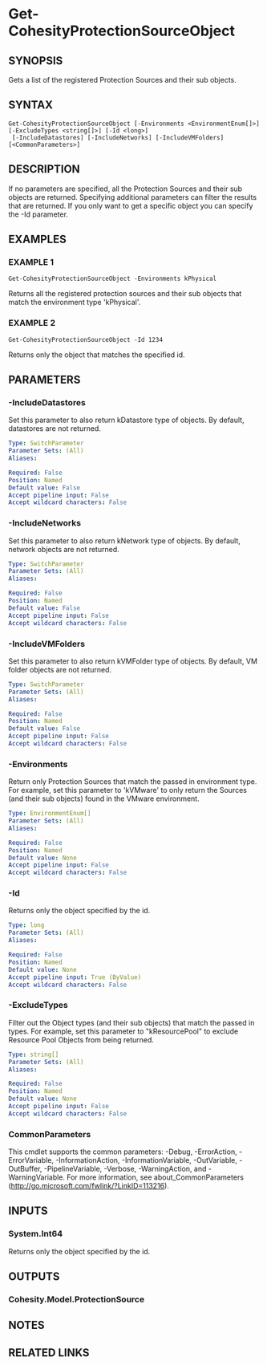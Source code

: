 # Get-CohesityProtectionSourceObject

## SYNOPSIS
Gets a list of the registered Protection Sources and their sub objects.

## SYNTAX

```
Get-CohesityProtectionSourceObject [-Environments <EnvironmentEnum[]>] [-ExcludeTypes <string[]>] [-Id <long>]
 [-IncludeDatastores] [-IncludeNetworks] [-IncludeVMFolders] [<CommonParameters>]
```

## DESCRIPTION
If no parameters are specified, all the Protection Sources and their sub objects are returned.
Specifying additional parameters can filter the results that are returned.
If you only want to get a specific object you can specify the -Id parameter.

## EXAMPLES

### EXAMPLE 1
```
Get-CohesityProtectionSourceObject -Environments kPhysical
```

Returns all the registered protection sources and their sub objects that match the environment type 'kPhysical'.

### EXAMPLE 2
```
Get-CohesityProtectionSourceObject -Id 1234
```

Returns only the object that matches the specified id.

## PARAMETERS

### -IncludeDatastores
Set this parameter to also return kDatastore type of objects.
By default, datastores are not returned.

```yaml
Type: SwitchParameter
Parameter Sets: (All)
Aliases:

Required: False
Position: Named
Default value: False
Accept pipeline input: False
Accept wildcard characters: False
```

### -IncludeNetworks
Set this parameter to also return kNetwork type of objects.
By default, network objects are not returned.

```yaml
Type: SwitchParameter
Parameter Sets: (All)
Aliases:

Required: False
Position: Named
Default value: False
Accept pipeline input: False
Accept wildcard characters: False
```

### -IncludeVMFolders
Set this parameter to also return kVMFolder type of objects.
By default, VM folder objects are not returned.

```yaml
Type: SwitchParameter
Parameter Sets: (All)
Aliases:

Required: False
Position: Named
Default value: False
Accept pipeline input: False
Accept wildcard characters: False
```

### -Environments
Return only Protection Sources that match the passed in environment type.
For example, set this parameter to 'kVMware' to only return the Sources (and their sub objects) found in the VMware environment.

```yaml
Type: EnvironmentEnum[]
Parameter Sets: (All)
Aliases:

Required: False
Position: Named
Default value: None
Accept pipeline input: False
Accept wildcard characters: False
```

### -Id
Returns only the object specified by the id.

```yaml
Type: long
Parameter Sets: (All)
Aliases:

Required: False
Position: Named
Default value: None
Accept pipeline input: True (ByValue)
Accept wildcard characters: False
```

### -ExcludeTypes
Filter out the Object types (and their sub objects) that match the passed in types.
For example, set this parameter to "kResourcePool" to exclude Resource Pool Objects from being returned.

```yaml
Type: string[]
Parameter Sets: (All)
Aliases:

Required: False
Position: Named
Default value: None
Accept pipeline input: False
Accept wildcard characters: False
```

### CommonParameters
This cmdlet supports the common parameters: -Debug, -ErrorAction, -ErrorVariable, -InformationAction, -InformationVariable, -OutVariable, -OutBuffer, -PipelineVariable, -Verbose, -WarningAction, and -WarningVariable.
For more information, see about_CommonParameters (http://go.microsoft.com/fwlink/?LinkID=113216).

## INPUTS

### System.Int64
Returns only the object specified by the id.

## OUTPUTS

### Cohesity.Model.ProtectionSource
## NOTES

## RELATED LINKS
